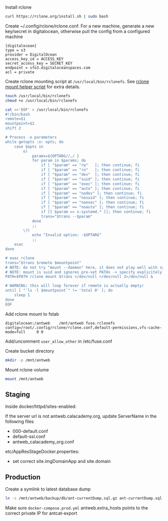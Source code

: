 
Install rclone
```bash
curl https://rclone.org/install.sh | sudo bash
```

Create ~/.config/rclone/rclone.conf. For a new machine, generate a new key/secret in digitalocean,
otherwise pull the config from a configured machine

```
[digitalocean]
type = s3
provider = DigitalOcean
access_key_id = ACCESS_KEY
secret_access_key = SECRET_KEY
endpoint = sfo3.digitaloceanspaces.com
acl = private
```

Create rclone mounting script at `/usr/local/bin/rclonefs`. See 
[rclone mount helper script](https://github.com/rclone/rclone/wiki/rclone-mount-helper-script) for extra details.


```bash
touch /usr/local/bin/rclonefs
chmod +x /usr/local/bin/rclonefs

cat <<'EOF' > /usr/local/bin/rclonefs
#!/bin/bash
remote=$1
mountpoint=$2
shift 2

# Process -o parameters
while getopts :o: opts; do
    case $opts in
        o)
            params=${OPTARG//,/ }
            for param in $params; do
                if [ "$param" == "rw"   ]; then continue; fi
                if [ "$param" == "ro"   ]; then continue; fi
                if [ "$param" == "dev"  ]; then continue; fi
                if [ "$param" == "suid" ]; then continue; fi
                if [ "$param" == "exec" ]; then continue; fi
                if [ "$param" == "auto" ]; then continue; fi
                if [ "$param" == "nodev" ]; then continue; fi
                if [ "$param" == "nosuid" ]; then continue; fi
                if [ "$param" == "noexec" ]; then continue; fi
                if [ "$param" == "noauto" ]; then continue; fi
                if [[ $param == x-systemd.* ]]; then continue; fi
                trans="$trans --$param"
            done
            ;;
        \?)
            echo "Invalid option: -$OPTARG"
            ;;
    esac
done

# exec rclone
trans="$trans $remote $mountpoint"
# NOTE: do not try "mount --daemon" here, it does not play well with systemd automount, use '&'!
# NOTE: mount is suid and ignores pre-set PATHs -> specify explicitely
PATH=$PATH rclone mount $trans </dev/null >/dev/null 2>/dev/null &

# WARNING: this will loop forever if remote is actually empty!
until [ "`ls -l $mountpoint`" != 'total 0' ]; do
    sleep 1
done
EOF
```


Add rclone mount to fstab
```
digitalocean:/antweb	/mnt/antweb	fuse.rclonefs	config=/root/.config/rclone/rclone.conf,default-permissions,vfs-cache-mode=full		0 0
```

Add/uncomment `user_allow_other` in /etc/fuse.conf

Create bucket directory 
```bash
mkdir -p /mnt/antweb
```

Mount rclone volume
```bash
mount /mnt/antweb
```

Staging
---

Inside docker/httpd/sites-enabled:

If the server url is not antweb.calacademy.org, update ServerName in the following files

* 000-default.conf
* default-ssl.conf
* antweb_calacademy_org.conf


etc/AppResStageDocker.properties:
* set correct site.imgDomainApp and site.domain


Production
---

Create a symlink to latest database dump
```bash
ln -s /mnt/antweb/backup/db/ant-currentDump.sql.gz ant-currentDump.sql.gz
```

Make sure  `docker-compose.prod.yml` antweb.extra_hosts points to the correct private IP for antcat-export
